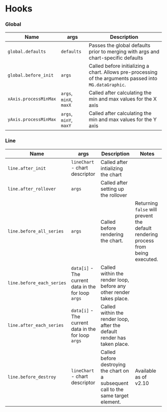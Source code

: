 # Hooks
### Global
| Name | args | Description |
|------|------|-------------|
| `global.defaults` | `defaults` | Passes the global defaults prior to merging with args and chart-specific defaults |
| `global.before_init` | `args` | Called before initializing a chart. Allows pre-processing of the arguments passed into `MG.dataGraphic`. |
| `xAxis.processMinMax` | `args`, `minX`, `maxX` | Called after calculating the min and max values for the X axis |
| `yAxis.processMinMax` | `args`, `minY`, `maxY` | Called after calculating the min and max values for the Y axis |

### Line
| Name | args | Description | Notes |
|------|------|-------------|-------|
| `line.after_init` | `lineChart` - chart descriptor | Called after intializing the chart | |
| `line.after_rollover` | `args` | Called after setting up the rollover | |
| `line.before_all_series` | `args` | Called before rendering the chart. | Returning `false` will prevent the default rendering process from being executed. |
| `line.before_each_series` | `data[i]` - The current data in the for loop <br /> `args` | Called within the render loop, before any other render takes place. | |
| `line.after_each_series` | `data[i]` - The current data in the for loop <br /> `args` | Called within the render loop, after the default render has taken place. | |
| `line.before_destroy` | `lineChart` - chart descriptor | Called before destroying the chart on a subsequent call to the same target element. | Available as of v2.10 |
